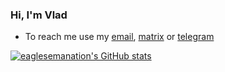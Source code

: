 ### Hi, I'm Vlad

- To reach me use my [email](mailto:eagelsemanation@gmail.com), [matrix](https://matrix.to/#/@eaglesemanation:matrix.org) or [telegram](https://t.me/eaglesemanation)

[![eaglesemanation's GitHub stats](https://github-readme-stats.vercel.app/api?username=eaglesemanation&theme=solarized-dark&show_icons=true)](https://github.com/anuraghazra/github-readme-stats)

